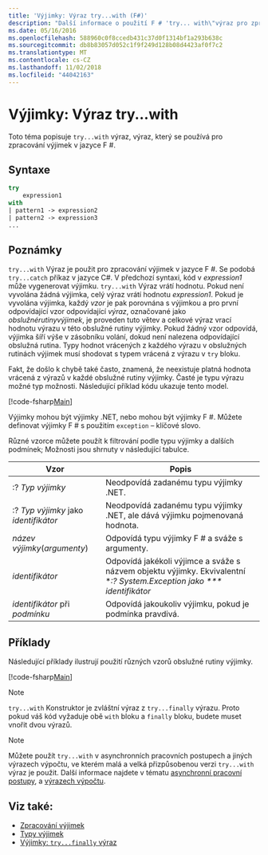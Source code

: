 ```yaml
---
title: 'Výjimky: Výraz try...with (F#)'
description: "Další informace o použití F # 'try... with\"výraz pro zpracování výjimek."
ms.date: 05/16/2016
ms.openlocfilehash: 588960c0f8ccedb431c37d0f1314bf1a293b638c
ms.sourcegitcommit: db8b83057d052c1f9f249d128b08d4423af0f7c2
ms.translationtype: MT
ms.contentlocale: cs-CZ
ms.lasthandoff: 11/02/2018
ms.locfileid: "44042163"
---
```

# <a name="exceptions-the-trywith-expression"></a>Výjimky: Výraz try...with

Toto téma popisuje `try...with` výraz, výraz, který se používá pro zpracování výjimek v jazyce F #.

## <a name="syntax"></a>Syntaxe

```fsharp
try
    expression1
with
| pattern1 -> expression2
| pattern2 -> expression3
...
```

## <a name="remarks"></a>Poznámky

`try...with` Výraz je použit pro zpracování výjimek v jazyce F #. Se podobá `try...catch` příkaz v jazyce C#. V předchozí syntaxi, kód v *expression1* může vygenerovat výjimku. `try...with` Výraz vrátí hodnotu. Pokud není vyvolána žádná výjimka, celý výraz vrátí hodnotu *expression1*. Pokud je vyvolána výjimka, každý *vzor* je pak porovnána s výjimkou a pro první odpovídající vzor odpovídající *výraz*, označované jako *obslužnérutinyvýjimek*, je proveden tuto větev a celkové výraz vrací hodnotu výrazu v této obslužné rutiny výjimky. Pokud žádný vzor odpovídá, výjimka šíří výše v zásobníku volání, dokud není nalezena odpovídající obslužná rutina. Typy hodnot vrácených z každého výrazu v obslužných rutinách výjimek musí shodovat s typem vrácená z výrazu v `try` bloku.

Fakt, že došlo k chybě také často, znamená, že neexistuje platná hodnota vrácená z výrazů v každé obslužné rutiny výjimky. Časté je typu výrazu možné typ možnosti. Následující příklad kódu ukazuje tento model.

[!code-fsharp[Main](../../../../samples/snippets/fsharp/lang-ref-2/snippet5601.fs)]

Výjimky mohou být výjimky .NET, nebo mohou být výjimky F #. Můžete definovat výjimky F # s použitím `exception` – klíčové slovo.

Různé vzorce můžete použít k filtrování podle typu výjimky a dalších podmínek; Možnosti jsou shrnuty v následující tabulce.

|Vzor|Popis|
|-------|-----------|
|:? *Typ výjimky*|Neodpovídá zadanému typu výjimky .NET.|
|:? *Typ výjimky* jako *identifikátor*|Neodpovídá zadanému typu výjimky .NET, ale dává výjimku pojmenovaná hodnota.|
|*název výjimky*(*argumenty*)|Odpovídá typu výjimky F # a sváže s argumenty.|
|*identifikátor*|Odpovídá jakékoli výjimce a sváže s názvem objektu výjimky. Ekvivalentní **:? System.Exception jako *** identifikátor*|
|*identifikátor* při *podmínku*|Odpovídá jakoukoliv výjimku, pokud je podmínka pravdivá.|

## <a name="examples"></a>Příklady

Následující příklady ilustrují použití různých vzorů obslužné rutiny výjimky.

[!code-fsharp[Main](../../../../samples/snippets/fsharp/lang-ref-2/snippet5602.fs)]

>[!NOTE]
`try...with` Konstruktor je zvláštní výraz z `try...finally` výrazu. Proto pokud váš kód vyžaduje obě `with` bloku a `finally` bloku, budete muset vnořit dvou výrazů.

>[!NOTE]
Můžete použít `try...with` v asynchronních pracovních postupech a jiných výrazech výpočtu, ve kterém malá a velká přizpůsobenou verzi `try...with` výraz je použit. Další informace najdete v tématu [asynchronní pracovní postupy](../asynchronous-workflows.md), a [výrazech výpočtu](../computation-expressions.md).

## <a name="see-also"></a>Viz také:

- [Zpracování výjimek](index.md)
- [Typy výjimek](exception-types.md)
- [Výjimky: `try...finally` výraz](the-try-finally-expression.md)
